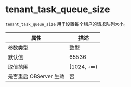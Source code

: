 tenant_task_queue_size
===========================================

`tenant_task_queue_size` 用于设置每个租户的请求队列大小。

|      **属性**      |   **描述**    |
|------------------|-------------|
| 参数类型             | 整型          |
| 默认值              | 65536       |
| 取值范围             | \[1024, +∞) |
| 是否重启 OBServer 生效 | 否           |
